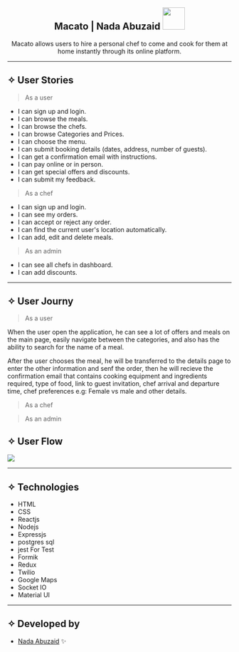<div align="center"><h2> Macato | Nada Abuzaid <img src="https://media.giphy.com/media/mGcNjsfWAjY5AEZNw6/giphy.gif" width="50"></h2>

  <allows align="center">Macato allows users to hire a personal chef to come and cook for them at home instantly through its online platform.

</p>
</div>
<hr>

## ✧ User Stories
> As a user
- I can sign up and login.
- I can browse the meals.
- I can browse the chefs.
- I can browse Categories and Prices.
- I can choose the menu.
- I can submit booking details (dates, address, number of guests).
- I can get a confirmation email with instructions.
- I can pay online or in person.
- I can get special offers and discounts.
- I can submit my feedback.

> As a chef
- I can sign up and login.
- I can see my orders.
- I can accept or reject any order.
- I can find the current user's location automatically.
- I can add, edit and delete meals.

> As an admin
- I can see all chefs in dashboard.
- I can add discounts.

<hr>

## ✧ User Journy
> As a user

When the user open the application, he can see a lot of offers and meals on the main page, easily navigate between the categories, and also has the ability to search for the name of a meal.

After the user chooses the meal, he will be transferred to the details page to enter the other information and senf the order, then he will recieve the confirmation email that contains cooking equipment and ingredients required, type of food, link to guest invitation, chef arrival and departure time, chef preferences e.g: Female vs male and other details.

> As a chef

> As an admin
## ✧ User Flow
<img src="https://d.top4top.io/p_2280hmj5j1.png">
<hr>

## ✧ Technologies
- HTML
- CSS
- Reactjs
- Nodejs
- Expressjs
- postgres sql
- jest For Test
- Formik
- Redux
- Twilio
- Google Maps
- Socket IO
- Material UI
<hr>



## ✧ Developed by
- [Nada Abuzaid](https://github.com/nada-abuzaid) ✨
